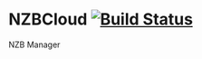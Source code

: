 # NZBCloud [![Build Status](https://travis-ci.org/techabyte/NZBCloud.svg?branch=alpha)](https://travis-ci.org/techabyte/NZBCloud)
NZB Manager

